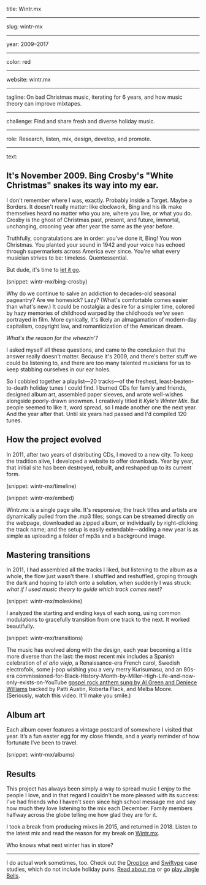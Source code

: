title: Wintr.mx

----

slug: wintr-mx

----

year: 2009–2017

----

color: red

----

website: wintr.mx

----

tagline: On bad Christmas music, iterating for 6 years, and how music theory can improve mixtapes.

----

challenge: Find and share fresh and diverse holiday music.

----

role: Research, listen, mix, design, develop, and promote.

----

text:

## It's November 2009. Bing&nbsp;Crosby's "White Christmas" snakes its way into my&nbsp;ear.

I don't remember where I was, exactly. Probably inside a Target. Maybe a Borders. It doesn't really matter: like clockwork, Bing and his ilk make themselves heard no matter who you are, where you live, or what you do. Crosby is the ghost of Christmas past, present, and future, immortal, unchanging, crooning year after year the same as the year before.

Truthfully, congratulations are in order: you've done it, Bing! You won Christmas. You planted your sound in 1942 and your voice has echoed through supermarkets across America ever since. You're what every musician strives to be: timeless. Quentessential.

But dude, it's time to [let it go](https://www.youtube.com/watch?v=moSFlvxnbgk).

(snippet: wintr-mx/bing-crosby)

Why do we continue to salve an addiction to decades-old seasonal pageantry? Are we homesick? Lazy? (What's comfortable comes easier than what's new.) It could be nostalgia: a desire for a simpler time, colored by hazy memories of childhood warped by the childhoods *we've* seen portrayed in film. More cynically, it's likely an almagamation of modern-day capitalism, copyright law, and romanticization of the American dream.

*What's the reason for the wheezin'?*

I asked myself all these questions, and came to the conclusion that the answer really doesn't matter. Because it's 2009, and there's better stuff we could be listening to, and there are too many talented musicians for us to keep stabbing ourselves in our ear holes.

So I cobbled together a playlist—20 tracks—of the freshest, least-beaten-to-death holiday tunes I could find. I burned <span class="uppercase">CD</span>s for family and friends, designed album art, assembled paper sleeves, and wrote well-wishes alongside poorly-drawn snowmen. I creatively titled it *Kyle's Winter Mix*. But people seemed to like it, word spread, so I made another one the next year. And the year after that. Until six years had passed and I'd compiled 120 tunes. 

## How the project&nbsp;evolved

In 2011, after two years of distributing <span class="uppercase">CD</span>s, I moved to a new city. To keep the tradition alive, I developed a website to offer downloads. Year by year, that initial site has been destroyed, rebuilt, and reshaped up to its current form.

(snippet: wintr-mx/timeline)

(snippet: wintr-mx/embed)

Wintr.mx is a single page site. It's responsive; the track titles and artists are dynamically pulled from the .mp3 files; songs can be streamed directly on the webpage, downloaded as zipped album, or individually by right-clicking the track name; and the setup is easily extendable—adding a new year is as simple as uploading a folder of mp3s and a background image.

## Mastering transitions

In 2011, I had assembled all the tracks I liked, but listening to the album as a whole, the flow just wasn't there. I shuffled and reshuffled, groping through the dark and hoping to latch onto a solution, when suddenly I was struck: *what if I used music theory to guide which track comes next?*

(snippet: wintr-mx/moleskine)

I analyzed the starting and ending keys of each song, using common modulations to gracefully transition from one track to the next. It worked beautifully.

(snippet: wintr-mx/transitions)

The music has evolved along with the design, each year becoming a little more diverse than the last: the most recent mix includes a Spanish celebration of <em title="the old year">el año viejo</em>, a Renaissance-era French carol, Swedish electrofolk, some j-pop wishing you a very merry Kurisumasu, and an 80s-era commissioned-for-Black-History-Month-by-Miller-High-Life-and-now-only-exists-on-YouTube [gospel rock anthem sung by Al Green and Deniece Williams](https://www.youtube.com/watch?v=cwWhu8tw4nU) backed by Patti Austin, Roberta Flack, and Melba Moore. (Seriously, watch this video. It'll make you smile.)

## Album art

Each album cover features a vintage postcard of somewhere I visited that year. It’s a fun easter egg for my close friends, and a yearly reminder of how fortunate I’ve been to travel.

(snippet: wintr-mx/albums)

## Results

This project has always been simply a way to spread music I enjoy to the people I love, and in that regard I couldn't be more pleased with its success: I've had friends who I haven't seen since high school message me and say how much they love listening to the mix each December. Family members halfway across the globe telling me how glad they are for it.

I took a break from producing mixes in 2015, and returned in 2018. Listen to the latest mix and read the reason for my break on [Wintr.mx](http://wintr.mx).

Who knows what next winter has in store?

---

I do actual work sometimes, too. Check out the [Dropbox](/work/dropbox) and [Swiftype](/work/swiftype) case studies, which do not include holiday puns. [Read about me](/about) or go [play Jingle Bells](/).
